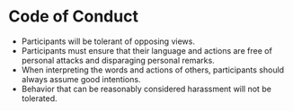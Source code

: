 # Code of Conduct

-   Participants will be tolerant of opposing views.
-   Participants must ensure that their language and actions are free of personal attacks and disparaging personal remarks.
-   When interpreting the words and actions of others, participants should always assume good intentions.
-   Behavior that can be reasonably considered harassment will not be tolerated.
